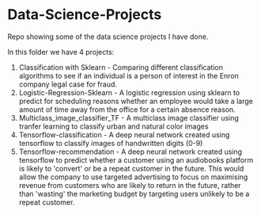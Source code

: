 # Data-Science-Projects
Repo showing some of the data science projects I have done.

In this folder we have 4 projects:
1. Classification with Sklearn - Comparing different classification algorithms to see if an individual is a person of interest in the Enron company legal case for fraud.
2. Logistic-Regression-Sklearn - A logistic regression using sklearn to predict for scheduling reasons whether an employee would take a large amount of time away from the office for a certain absence reason.
3. Multiclass_image_classifier_TF - A multiclass image classifier using tranfer learning to classify urban and natural color images 
4. Tensorflow-classification - A deep neural network created using tensorflow to classify images of handwritten digits (0-9)
5. Tensorflow-recommendation - A deep neural network created using tensorflow to predict whether a customer using an audiobooks platform is likely to 'convert' or be a repeat customer in the future. This would allow the company to use targeted advertising to focus on maximising revenue from customers who are likely to return in the future, rather than 'wasting' the marketing budget by targeting users unlikely to be a repeat customer.
